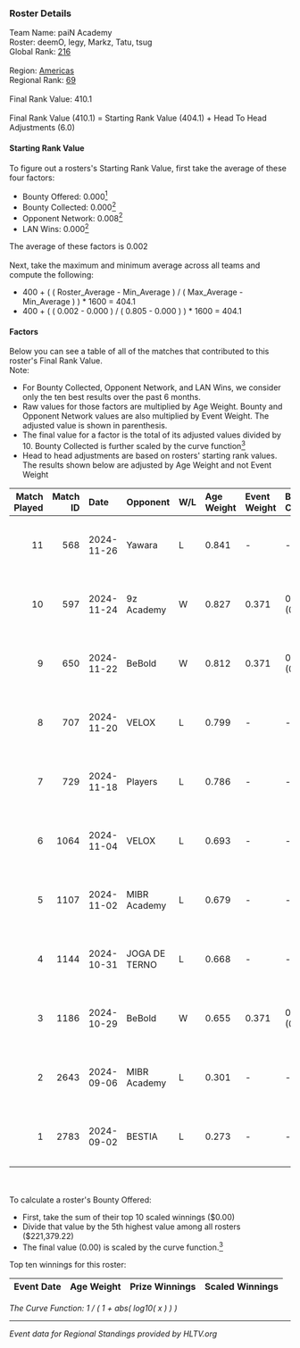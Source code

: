 ### Roster Details<br />
Team Name: paiN Academy<br />
Roster: deemO, legy, Markz, Tatu, tsug<br />
Global Rank: [216](../../standings_global_2025_01_20.md)<br />
<br />
Region: [Americas]( ../../standings_americas_2025_01_20.md)<br />
Regional Rank: [69]( ../../standings_americas_2025_01_20.md)<br />
<br />
Final Rank Value:  410.1<br />
<br />
Final Rank Value (410.1) = Starting Rank Value (404.1) + Head To Head Adjustments (6.0)<br />

#### Starting Rank Value<br />
To figure out a rosters's Starting Rank Value, first take the average of these four factors:<br />
- Bounty Offered: 0.000[<sup>1</sup>](#table2)
- Bounty Collected: 0.000[<sup>2</sup>](#table1)
- Opponent Network: 0.008[<sup>2</sup>](#table1)
- LAN Wins: 0.000[<sup>2</sup>](#table1)

The average of these factors is 0.002<br />
<br />
Next, take the maximum and minimum average across all teams and compute the following:<br />
- 400 + ( ( Roster_Average - Min_Average ) / ( Max_Average - Min_Average ) ) * 1600 = 404.1
- 400 + ( ( 0.002 - 0.000 ) / ( 0.805 - 0.000 ) ) * 1600 = 404.1


#### Factors<br />
Below you can see a table of all of the matches that contributed to this roster's Final Rank Value.<br />
Note:<br />

- For Bounty Collected, Opponent Network, and LAN Wins, we consider only the ten best results over the past 6 months.
- Raw values for those factors are multiplied by Age Weight. Bounty and Opponent Network values are also multiplied by Event Weight. The adjusted value is shown in parenthesis.
- The final value for a factor is the total of its adjusted values divided by 10. Bounty Collected is further scaled by the curve function[<sup>3</sup>](#curveFunction)
- Head to head adjustments are based on rosters' starting rank values. The results shown below are adjusted by Age Weight and not Event Weight
<span id="table1"></span><br />


| Match Played | Match ID | Date       | Opponent      | W/L | Age Weight | Event Weight | Bounty Collected | Opponent Network | LAN Wins  | H2H Adj. | Roster                         |
| -: | -: | :- | :- | :- | :- | :- | :- | :- | :- | -: | :- |
|           11 |      568 | 2024-11-26 | Yawara        | L   | 0.841      | -            | -                | -                | -         |    -4.95 | deemO, legy, Markz, Tatu, tsug |
|           10 |      597 | 2024-11-24 | 9z Academy    | W   | 0.827      | 0.371        | 0.000 (0.000)    | 0.267 (0.082)    | 0 (0.000) |    17.46 | deemO, legy, Markz, Tatu, tsug |
|            9 |      650 | 2024-11-22 | BeBold        | W   | 0.812      | 0.371        | 0.000 (0.000)    | 0.000 (0.000)    | 0 (0.000) |    12.64 | deemO, legy, Markz, Tatu, tsug |
|            8 |      707 | 2024-11-20 | VELOX         | L   | 0.799      | -            | -                | -                | -         |    -7.88 | deemO, legy, Markz, Tatu, tsug |
|            7 |      729 | 2024-11-18 | Players       | L   | 0.786      | -            | -                | -                | -         |    -3.27 | deemO, legy, Markz, Tatu, tsug |
|            6 |     1064 | 2024-11-04 | VELOX         | L   | 0.693      | -            | -                | -                | -         |    -6.96 | deemO, legy, Markz, Tatu, tsug |
|            5 |     1107 | 2024-11-02 | MIBR Academy  | L   | 0.679      | -            | -                | -                | -         |    -4.22 | deemO, legy, Markz, Tatu, tsug |
|            4 |     1144 | 2024-10-31 | JOGA DE TERNO | L   | 0.668      | -            | -                | -                | -         |    -4.93 | deemO, legy, Markz, Tatu, tsug |
|            3 |     1186 | 2024-10-29 | BeBold        | W   | 0.655      | 0.371        | 0.000 (0.000)    | 0.000 (0.000)    | 0 (0.000) |    10.06 | deemO, legy, Markz, Tatu, tsug |
|            2 |     2643 | 2024-09-06 | MIBR Academy  | L   | 0.301      | -            | -                | -                | -         |    -1.75 | deemO, hug1, legy, Markz, Tatu |
|            1 |     2783 | 2024-09-02 | BESTIA        | L   | 0.273      | -            | -                | -                | -         |    -0.21 | deemO, hug1, legy, Markz, Tatu |

<br />
<span id="table2"></span><br />
To calculate a roster's Bounty Offered:<br />

- First, take the sum of their top 10 scaled winnings ($0.00)
- Divide that value by the 5th highest value among all rosters ($221,379.22)
- The final value (0.00) is scaled by the curve function.[<sup>3</sup>](#curveFunction)

Top ten winnings for this roster:<br />

| Event Date | Age Weight | Prize Winnings | Scaled Winnings |
| :- | -: | :- | :- |


<span id="curveFunction"></span>_The Curve Function: 1 / ( 1 + abs( log10( x ) ) )_<br />

---
_Event data for Regional Standings provided by HLTV.org_<br />
